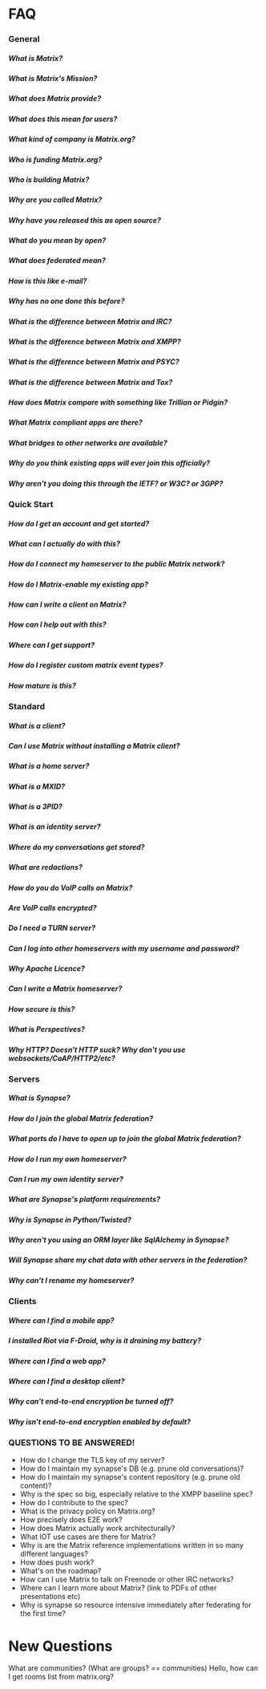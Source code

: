 # FAQ
### General
##### What is Matrix?
##### What is Matrix's Mission?
##### What does Matrix provide?
##### What does this mean for users?
##### What kind of company is Matrix.org?
##### Who is funding Matrix.org?
##### Who is building Matrix?
##### Why are you called Matrix?
##### Why have you released this as open source?
##### What do you mean by open?
##### What does federated mean?
##### How is this like e-mail?
##### Why has no one done this before?
##### What is the difference between Matrix and IRC?
##### What is the difference between Matrix and XMPP?
##### What is the difference between Matrix and PSYC?
##### What is the difference between Matrix and Tox?
##### How does Matrix compare with something like Trillian or Pidgin?
##### What Matrix compliant apps are there?
##### What bridges to other networks are available?
##### Why do you think existing apps will ever join this officially?
##### Why aren't you doing this through the IETF? or W3C? or 3GPP?
### Quick Start
##### How do I get an account and get started?
##### What can I actually do with this?
##### How do I connect my homeserver to the public Matrix network?
##### How do I Matrix-enable my existing app?
##### How can I write a client on Matrix?
##### How can I help out with this?
##### Where can I get support?
##### How do I register custom matrix event types?
##### How mature is this?
### Standard
##### What is a client?
##### Can I use Matrix without installing a Matrix client?
##### What is a home server?
##### What is a MXID?
##### What is a 3PID?
##### What is an identity server?
##### Where do my conversations get stored?
##### What are redactions?
##### How do you do VoIP calls on Matrix?
##### Are VoIP calls encrypted?
##### Do I need a TURN server?
##### Can I log into other homeservers with my username and password?
##### Why Apache Licence?
##### Can I write a Matrix homeserver?
##### How secure is this?
##### What is Perspectives?
##### Why HTTP? Doesn't HTTP suck? Why don't you use websockets/CoAP/HTTP2/etc?
### Servers
##### What is Synapse?
##### How do I join the global Matrix federation?
##### What ports do I have to open up to join the global Matrix federation?
##### How do I run my own homeserver?
##### Can I run my own identity server?
##### What are Synapse's platform requirements?
##### Why is Synapse in Python/Twisted?
##### Why aren't you using an ORM layer like SqlAlchemy in Synapse?
##### Will Synapse share my chat data with other servers in the federation?
##### Why can't I rename my homeserver?
### Clients
##### Where can I find a mobile app?
##### I installed Riot via F-Droid, why is it draining my battery?
##### Where can I find a web app?
##### Where can I find a desktop client?
##### Why can't end-to-end encryption be turned off?
##### Why isn't end-to-end encryption enabled by default?
### QUESTIONS TO BE ANSWERED!
 * How do I change the TLS key of my server?
 * How do I maintain my synapse's DB (e.g. prune old conversations)?
 * How do I maintain my synapse's content repository (e.g. prune old content)?
 * Why is the spec so big, especially relative to the XMPP baseline spec?
 * How do I contribute to the spec?
 * What is the privacy policy on Matrix.org?
 * How precisely does E2E work?
 * How does Matrix actually work architecturally?
 * What IOT use cases are there for Matrix?
 * Why is are the Matrix reference implementations written in so many different languages?
 * How does push work?
 * What's on the roadmap?
 * How can I use Matrix to talk on Freenode or other IRC networks?
 * Where can I learn more about Matrix?  (link to PDFs of other presentations etc)
 * Why is synapse so resource intensive immediately after federating for the first time?


# New Questions
What are communities? (What are groups? == communities)
Hello, how can I get rooms list from matrix.org?

